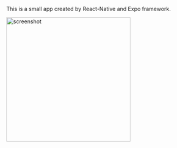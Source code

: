 This is a small app created by React-Native and Expo framework.


<img width="325" alt="screenshot" src="https://github.com/user-attachments/assets/2a510b4f-5717-4bc5-9fe8-7e1d36e7006b" />
